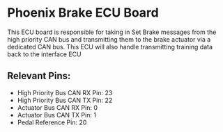 # Phoenix Brake ECU Board

This ECU board is responsible for taking in Set Brake messages from the high priority CAN bus and transmitting them to
the brake actuator via a dedicated CAN bus. This ECU will also handle transmitting training data back to the interface
ECU

## Relevant Pins:

- High Priority Bus CAN RX Pin: 23
- High Priority Bus CAN TX Pin: 22
- Actuator Bus CAN RX Pin: 0
- Actuator Bus CAN TX Pin: 1
- Pedal Reference Pin: 20
